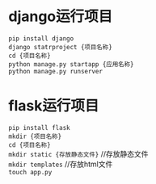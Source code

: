# django运行项目  
`pip install django`  
`django statrproject {项目名称}`  
`cd {项目名称}`  
`python manage.py startapp {应用名称}`  
`python manage.py runserver`  

# flask运行项目  
`pip install flask`  
`mkdir {项目名称}`  
`cd {项目名称}`  
`mkdir static {存放静态文件}` //存放静态文件  
`mkdir templates` //存放html文件  
`touch app.py`  